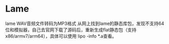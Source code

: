 # Lame
lame
WAV音频文件转码为MP3格式
从网上找到lame的静态库包，发现不支持64位和模拟器，自己去官网下载了源码后，重新生成flat静态包（支持x86/armv7/arm64），具体可以使用  lipo -info *.a查看。
